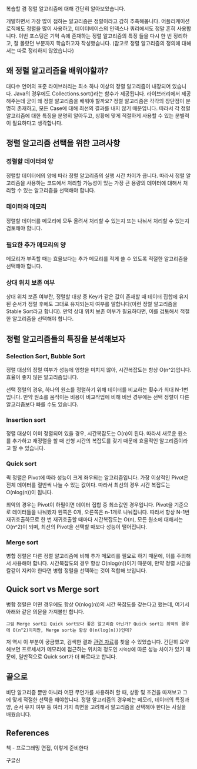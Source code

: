 복습할 겸 정렬 알고리즘에 대해 간단히 알아보았습니다.

개발하면서 가장 많이 접하는 알고리즘은 정렬이라고 감히 추측해봅니다. 어플리케이션 로직에도 정렬을 많이 사용하고, 데이터베이스의 인덱스나 쿼리에서도 정말 흔히 사용합니다. 이번 포스팅은 기억 속에 존재하는 정렬 알고리즘의 특징 들을 다시 한 번 정리하고, 잘 몰랐던 부분까지 학습하고자 작성했습니다. (참고로 정렬 알고리즘의 정의에 대해서는 따로 정리하지 않았습니다)

## 왜 정렬 알고리즘을 배워야할까?

대다수 언어의 표준 라이브러리는 최소 하나 이상의 정렬 알고리즘이 내장되어 있습니다. Java의 경우에도 Collections.sort()라는 함수가 제공됩니다. 라이브러리에서 제공해주는데 굳이 왜 정렬 알고리즘을 배워야 할까요? 정렬 알고리즘은 각각의 장단점이 분명히 존재하고, 모든 Case에 대해 최선의 결과를 내지 않기 때문입니다. 따라서 각 정렬 알고리즘에 대한 특징을 분명히 알아두고, 상황에 맞게 적절하게 사용할 수 있는 분별력이 필요하다고 생각합니다. 

## 정렬 알고리즘 선택을 위한 고려사항

### 정렬할 데이터의 양

정렬할 데이터에의 양에 따라 정렬 알고리즘의 실행 시간 차이가 큽니다. 따라서 정렬 알고리즘을 사용하는 코드에서 처리할 가능성이 있는 가장 큰 용량의 데이터에 대해서 처리할 수 있는 알고리즘을 선택해야 합니다.

### 데이터와 메모리

정렬할 데이터를 메모리에 모두 올려서 처리할 수 있는지 또는 나눠서 처리할 수 있는지 검토해야 합니다.

### 필요한 추가 메모리의 양

메모리가 부족할 때는 효율보다는 추가 메모리를 적게 쓸 수 있도록 적절한 알고리즘을 선택해야 합니다.

### 상대 위치 보존 여부

상대 위치 보존 여부란, 정렬할 대상 중 Key가 같은 값이 존재할 때 데이터 집합에 유지된 순서가 정렬 후에도 그대로 유지되는지 여부를 말합니다(이런 정렬 알고리즘을 Stable Sort라고 합니다). 만약 상대 위치 보존 여부가 필요하다면, 이를 검토해서 적절한 알고리즘을 선택해야 합니다.

## 정렬 알고리즘들의 특징을 분석해보자

### Selection Sort, Bubble Sort

정렬 대상의 정렬 여부가 성능에 영향을 미치지 않아, 시간복잡도는 항상 O(n^2)입니다. 효율이 좋지 않은 알고리즘입니다.

선택 정렬의 경우, 하나의 원소를 정렬하기 위해 데이터를 비교하는 횟수가 최대 N-1번 입니다. 만약 원소를 움직이는 비용이 비교작업에 비해 비싼 경우에는 선택 정렬이 다른 알고리즘보다 빠를 수도 있습니다.

### Insertion sort

정렬 대상이 이미 정렬되어 있을 경우, 시간복잡도는 O(n)이 된다. 따라서 새로운 원소를 추가하고 재정렬을 할 때 선형 시간의 복잡도를 갖기 때문에 효율적인 알고리즘이라고 할 수 있습니다.

### Quick sort

퀵 정렬은 Pivot에 따라 성능이 크게 좌우되는 알고리즘입니다. 가장 이상적인 Pivot은 전체 데이터를 절반씩 나눌 수 있는 값이다. 따라서 최선의 경우 시간 복잡도는 O(nlog(n))이 됩니다.

최악의 경우는 Pivot이 하필이면 데이터 집합 중 최소값인 경우입니다. Pivot을 기준으로 데이터들을 나눠봤자 왼쪽은 0개, 오른쪽은 n-1개로 나눠집니다. 따라서 항상 N-1번 재귀호출하므로 한 번 재귀호출할 때마다 시간복잡도는 O(n), 모든 원소에 대해서는 O(n^2)이 되며, 최선의 Pivot을 선택할 때보다 성능이 떨어집니다.

### Merge sort

병합 정렬은 다른 정렬 알고리즘에 비해 추가 메모리를 필요로 하기 때문에, 이를 주의해서 사용해야 합니다. 시간복잡도의 경우 항상 O(nlog(n))이기 때문에, 만약 정렬 시간을 칼같이 지켜야 한다면 병합 정렬을 선택하는 것이 적합해 보입니다.

## Quick sort vs Merge sort

병합 정렬은 어떤 경우에도 항상 O(nlog(n))의 시간 복잡도를 갖는다고 했는데, 여기서 아래와 같은 의문을 가져볼만 합니다.

`그럼 Merge sort는 Quick sort보다 좋은 알고리즘 아닌가? Quick sort는 최악의 경우에 O(n^2)이지만, Merge sort는 항상 O(n(log(n)))인데?`

저 역시 이 부분이 궁금했고, 검색한 결과 [관련 자료](https://stackoverflow.com/questions/70402/why-is-quicksort-better-than-mergesort)를 찾을 수 있었습니다. 간단히 요약해보면 프로세서가 메모리에 접근하는 위치의 정도인 `지역성`에 따른 성능 차이가 있기 때문에, 일반적으로 Quick sort가 더 빠르다고 합니다.

## 끝으로

비단 알고리즘 뿐만 아니라 어떤 무언가를 사용하려 할 때, 상황 및 조건을 따져보고 그에 맞게 적절한 선택을 해야합니다. 정렬 알고리즘의 경우에는 메모리, 데이터의 특징과 양, 순서 유지 여부 등 여러 가지 측면을 고려해서 알고리즘을 선택해야 한다는 사실을 배웠습니다.

## References

책 - 프로그래밍 면접, 이렇게 준비한다

구글신








